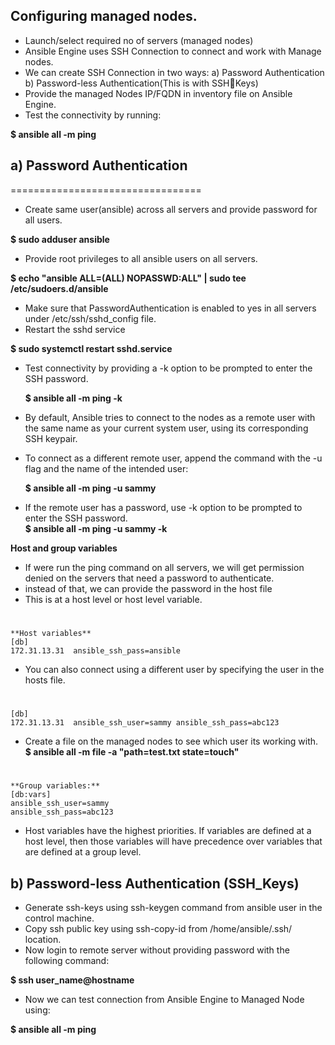 ## **Configuring managed nodes.**
- Launch/select required no of servers (managed
nodes)
- Ansible Engine uses SSH Connection to connect
and work with Manage nodes.
- We can create SSH Connection in two ways:
     a) Password Authentication
     b) Password-less Authentication(This is with SSHKeys)
- Provide the managed Nodes IP/FQDN in
inventory file on Ansible Engine.
- Test the connectivity by running:

 **$ ansible all -m ping**

## a) Password Authentication
=================================
- Create same user(ansible) across all servers and provide
password for all users.

 **$ sudo adduser ansible**

- Provide root privileges to all ansible users on all servers.

 **$ echo "ansible ALL=(ALL) NOPASSWD:ALL" | sudo tee /etc/sudoers.d/ansible**

- Make sure that PasswordAuthentication is enabled to yes in all servers under
/etc/ssh/sshd_config file.
- Restart the sshd service

 **$ sudo systemctl restart sshd.service**
- Test connectivity by providing a -k option to be prompted to enter the SSH password.

  **$ ansible all -m ping -k**

- By default, Ansible tries to connect to the nodes as a remote user with the same name as your current system user, using its corresponding SSH keypair.

- To connect as a different remote user, append the command with the -u flag and the name of the intended user:

  **$ ansible all -m ping -u sammy**

- If the remote user has a password, use -k option to be prompted to enter the SSH password.\
  **$ ansible all -m ping -u sammy -k**

 **Host and group variables**
- If were run the ping command on all servers, we will get permission denied on the servers that need a password to authenticate.
- instead of that, we can provide the password in the host file
- This is at a host level or host level variable.
#
    **Host variables**
    [db]
    172.31.13.31  ansible_ssh_pass=ansible

- You can also connect using a different user by specifying the user in the hosts file.
#
    [db]
    172.31.13.31  ansible_ssh_user=sammy ansible_ssh_pass=abc123

- Create a file on the managed nodes to see which user its working with. \
   **$ ansible all -m file -a "path=test.txt state=touch"**
#  
    **Group variables:**
    [db:vars]
    ansible_ssh_user=sammy
    ansible_ssh_pass=abc123

- Host variables have the highest priorities. If variables are defined at a host level, then those variables will have precedence over variables that are defined at a group level.

## b) Password-less Authentication (SSH_Keys)
- Generate ssh-keys using ssh-keygen command from ansible user in the control machine.
- Copy ssh public key using ssh-copy-id <hostname> from
/home/ansible/.ssh/ location.
- Now login to remote server without providing password with the
following command:

 **$ ssh user_name@hostname**

- Now we can test connection from Ansible Engine to Managed Node
using:

 **$ ansible all -m ping**
